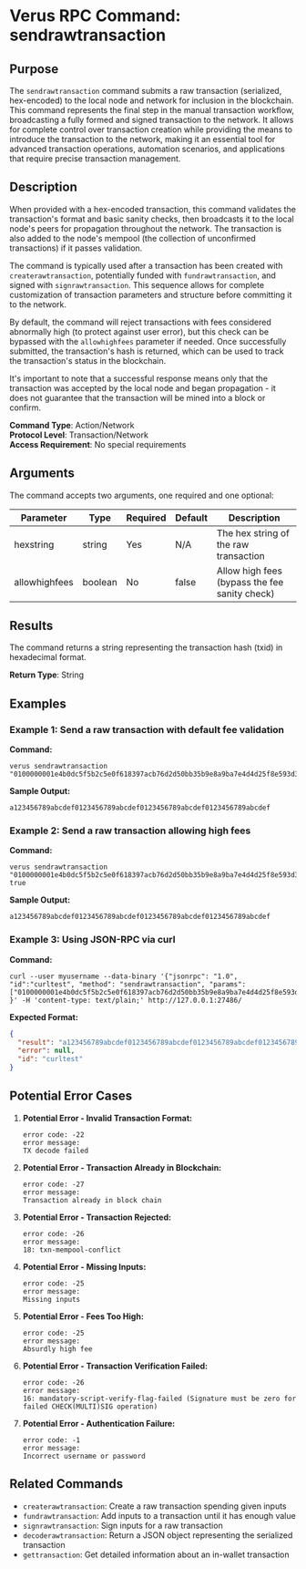 # Verus RPC Command: sendrawtransaction

## Purpose
The `sendrawtransaction` command submits a raw transaction (serialized, hex-encoded) to the local node and network for inclusion in the blockchain. This command represents the final step in the manual transaction workflow, broadcasting a fully formed and signed transaction to the network. It allows for complete control over transaction creation while providing the means to introduce the transaction to the network, making it an essential tool for advanced transaction operations, automation scenarios, and applications that require precise transaction management.

## Description
When provided with a hex-encoded transaction, this command validates the transaction's format and basic sanity checks, then broadcasts it to the local node's peers for propagation throughout the network. The transaction is also added to the node's mempool (the collection of unconfirmed transactions) if it passes validation.

The command is typically used after a transaction has been created with `createrawtransaction`, potentially funded with `fundrawtransaction`, and signed with `signrawtransaction`. This sequence allows for complete customization of transaction parameters and structure before committing it to the network.

By default, the command will reject transactions with fees considered abnormally high (to protect against user error), but this check can be bypassed with the `allowhighfees` parameter if needed. Once successfully submitted, the transaction's hash is returned, which can be used to track the transaction's status in the blockchain.

It's important to note that a successful response means only that the transaction was accepted by the local node and began propagation - it does not guarantee that the transaction will be mined into a block or confirm.

**Command Type**: Action/Network  
**Protocol Level**: Transaction/Network  
**Access Requirement**: No special requirements

## Arguments
The command accepts two arguments, one required and one optional:

| Parameter | Type | Required | Default | Description |
|-----------|------|----------|---------|-------------|
| hexstring | string | Yes | N/A | The hex string of the raw transaction |
| allowhighfees | boolean | No | false | Allow high fees (bypass the fee sanity check) |

## Results
The command returns a string representing the transaction hash (txid) in hexadecimal format.

**Return Type**: String

## Examples

### Example 1: Send a raw transaction with default fee validation

**Command:**
```
verus sendrawtransaction "0100000001e4b0dc5f5b2c5e0f618397acb76d2d50bb35b9e8a9ba7e4d4d25f8e593d3217520000000048473044022040fee60761a8f882206419a291cd8b14b23e67d578b4b58873301b242181342d02204ee5316b98b6e9ebc0aa76ac4b63a5c8184c9eb43f0df03eb5609494e048e7810100ffffffff0240420f0000000000232103ac7a9dbcbea7d48a6ffd97f882e9629f3749688be9e274d78c452a3ad3ff76caac0000000000000000266a24aa21a9ede2f61c3f71d1defd3fa999dfa36953755c690689799962b48bebd836974e8cf900000000"
```

**Sample Output:**
```
a123456789abcdef0123456789abcdef0123456789abcdef0123456789abcdef
```

### Example 2: Send a raw transaction allowing high fees

**Command:**
```
verus sendrawtransaction "0100000001e4b0dc5f5b2c5e0f618397acb76d2d50bb35b9e8a9ba7e4d4d25f8e593d3217520000000048473044022040fee60761a8f882206419a291cd8b14b23e67d578b4b58873301b242181342d02204ee5316b98b6e9ebc0aa76ac4b63a5c8184c9eb43f0df03eb5609494e048e7810100ffffffff0240420f0000000000232103ac7a9dbcbea7d48a6ffd97f882e9629f3749688be9e274d78c452a3ad3ff76caac0000000000000000266a24aa21a9ede2f61c3f71d1defd3fa999dfa36953755c690689799962b48bebd836974e8cf900000000" true
```

**Sample Output:**
```
a123456789abcdef0123456789abcdef0123456789abcdef0123456789abcdef
```

### Example 3: Using JSON-RPC via curl

**Command:**
```
curl --user myusername --data-binary '{"jsonrpc": "1.0", "id":"curltest", "method": "sendrawtransaction", "params": ["0100000001e4b0dc5f5b2c5e0f618397acb76d2d50bb35b9e8a9ba7e4d4d25f8e593d3217520000000048473044022040fee60761a8f882206419a291cd8b14b23e67d578b4b58873301b242181342d02204ee5316b98b6e9ebc0aa76ac4b63a5c8184c9eb43f0df03eb5609494e048e7810100ffffffff0240420f0000000000232103ac7a9dbcbea7d48a6ffd97f882e9629f3749688be9e274d78c452a3ad3ff76caac0000000000000000266a24aa21a9ede2f61c3f71d1defd3fa999dfa36953755c690689799962b48bebd836974e8cf900000000"] }' -H 'content-type: text/plain;' http://127.0.0.1:27486/
```

**Expected Format:**
```json
{
  "result": "a123456789abcdef0123456789abcdef0123456789abcdef0123456789abcdef",
  "error": null,
  "id": "curltest"
}
```

## Potential Error Cases

1. **Potential Error - Invalid Transaction Format:**
   ```
   error code: -22
   error message:
   TX decode failed
   ```

2. **Potential Error - Transaction Already in Blockchain:**
   ```
   error code: -27
   error message:
   Transaction already in block chain
   ```

3. **Potential Error - Transaction Rejected:**
   ```
   error code: -26
   error message:
   18: txn-mempool-conflict
   ```

4. **Potential Error - Missing Inputs:**
   ```
   error code: -25
   error message:
   Missing inputs
   ```

5. **Potential Error - Fees Too High:**
   ```
   error code: -25
   error message:
   Absurdly high fee
   ```

6. **Potential Error - Transaction Verification Failed:**
   ```
   error code: -26
   error message:
   16: mandatory-script-verify-flag-failed (Signature must be zero for failed CHECK(MULTI)SIG operation)
   ```

7. **Potential Error - Authentication Failure:**
   ```
   error code: -1
   error message:
   Incorrect username or password
   ```

## Related Commands
- `createrawtransaction`: Create a raw transaction spending given inputs
- `fundrawtransaction`: Add inputs to a transaction until it has enough value
- `signrawtransaction`: Sign inputs for a raw transaction
- `decoderawtransaction`: Return a JSON object representing the serialized transaction
- `gettransaction`: Get detailed information about an in-wallet transaction
